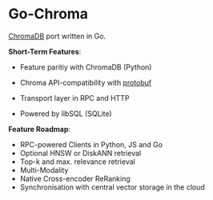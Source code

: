 # Go-Chroma
[ChromaDB](https://www.trychroma.com/) port written in Go.

**Short-Term Features**:
- Feature paritiy with ChromaDB (Python)
- Chroma API-compatibility with [protobuf](https://raw.githubusercontent.com/chroma-core/chroma/main/idl/chromadb/proto/chroma.proto)

- Transport layer in RPC and HTTP
- Powered by libSQL (SQLite)

**Feature Roadmap**:
- RPC-powered Clients in Python, JS and Go
- Optional HNSW or DiskANN retrieval
- Top-k and max. relevance retrieval
- Multi-Modality
- Native Cross-encoder ReRanking
- Synchronisation with central vector storage in the cloud
